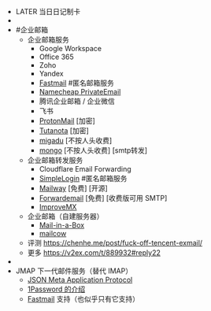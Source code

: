 - LATER  当日日记制卡
-
- #企业邮箱
	- 企业邮箱服务
		- Google Workspace
		- Office 365
		- Zoho
		- Yandex
		- [Fastmail](https://www.fastmail.com/) #匿名邮箱服务
		- [Namecheap PrivateEmail](https://privateemail.com/)
		- 腾讯企业邮箱 / 企业微信
		- 飞书
		- [ProtonMail](https://protonmail.com/) [加密]
		- [Tutanota](https://tutanota.com/) [加密]
		- [migadu](https://www.migadu.com/pricing/) [不按人头收费]
		- [mongo](mymangomail.com) [不按人头收费] [smtp转发]
	- 企业邮箱转发服务
		- Cloudflare Email Forwarding
		- [SimpleLogin](https://simplelogin.io/) #匿名邮箱服务
		- [Mailway](https://mailway.app/) [免费] [开源]
		- [Forwardemail](https://forwardemail.net/en) [免费] [收费版可用 SMTP]
		- [ImproveMX](https://improvmx.com/pricing/)
	- 企业邮箱（自建服务器）
		- [Mail-in-a-Box](https://mailinabox.email/)
		- [mailcow](https://mailcow.email/)
	- 评测 https://chenhe.me/post/fuck-off-tencent-exmail/
	- 更多 https://v2ex.com/t/889932#reply22
-
- JMAP 下一代邮件服务（替代 IMAP）
	- [JSON Meta Application Protocol](https://jmap.io/index.html)
	- [1Password 的介绍](https://blog.1password.com/making-masked-email-with-jmap/)
	- [Fastmail](https://fastmail.com) 支持（也似乎只有它支持）